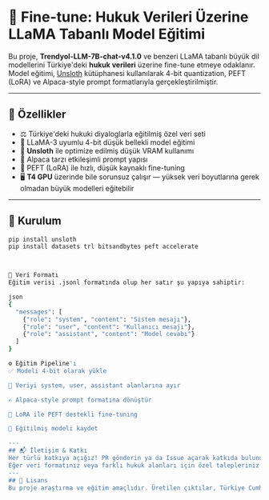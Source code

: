 # 🧠 Fine-tune: Hukuk Verileri Üzerine LLaMA Tabanlı Model Eğitimi

Bu proje, **Trendyol-LLM-7B-chat-v4.1.0** ve benzeri LLaMA tabanlı büyük dil modellerini Türkiye'deki **hukuk verileri** üzerine fine-tune etmeye odaklanır. Model eğitimi, [Unsloth](https://github.com/unslothai/unsloth) kütüphanesi kullanılarak 4-bit quantization, PEFT (LoRA) ve Alpaca-style prompt formatlarıyla gerçekleştirilmiştir.

---

## 🚀 Özellikler

- ⚖️ Türkiye'deki hukuki diyaloglarla eğitilmiş özel veri seti  
- 🦙 LLaMA-3 uyumlu 4-bit düşük bellekli model eğitimi  
- 🧩 **Unsloth** ile optimize edilmiş düşük VRAM kullanımı  
- 💬 Alpaca tarzı etkileşimli prompt yapısı  
- 🔁 PEFT (LoRA) ile hızlı, düşük kaynaklı fine-tuning  
- 🖥️ **T4 GPU** üzerinde bile sorunsuz çalışır — yüksek veri boyutlarına gerek olmadan büyük modelleri eğitebilir

---

## 🔧 Kurulum

```bash
pip install unsloth
pip install datasets trl bitsandbytes peft accelerate



📁 Veri Formatı
Eğitim verisi .jsonl formatında olup her satır şu yapıya sahiptir:

json
{
  "messages": [
    {"role": "system", "content": "Sistem mesajı"},
    {"role": "user", "content": "Kullanıcı mesajı"},
    {"role": "assistant", "content": "Model cevabı"}
  ]
}

⚙️ Eğitim Pipeline'ı
✅ Modeli 4-bit olarak yükle

🔄 Veriyi system, user, assistant alanlarına ayır

✍️ Alpaca-style prompt formatına dönüştür

🔧 LoRA ile PEFT destekli fine-tuning

💾 Eğitilmiş modeli kaydet

---
## 📬 İletişim & Katkı
Her türlü katkıya açığız! PR gönderin ya da Issue açarak katkıda bulunun.
Eğer veri formatınız veya farklı hukuk alanları için özel talepleriniz varsa bizimle iletişime geçebilirsiniz.
---
## 📜 Lisans
Bu proje araştırma ve eğitim amaçlıdır. Üretilen çıktılar, Türkiye Cumhuriyeti kanunlarına ve etik değerlere uygun olarak kullanılmalıdır.
